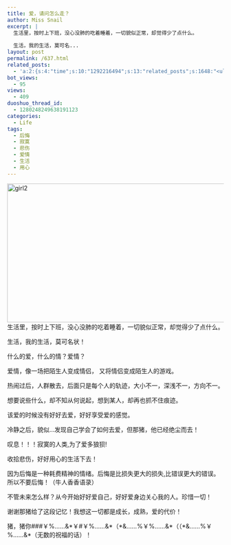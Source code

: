 ```yaml
---
title: 爱，请问怎么走？
author: Miss Snail
excerpt: |
  生活里，按时上下班，没心没肺的吃着睡着，一切貌似正常，却觉得少了点什么。
  
  生活，我的生活，莫可名...
layout: post
permalink: /637.html
related_posts:
  - 'a:2:{s:4:"time";s:10:"1292216494";s:13:"related_posts";s:1648:"<ul class="related_post"><li><a href="http://blog.80aj.com/2010/05/11/100511-%e7%88%b1%e6%83%85%ef%bc%8c%e6%98%af%e5%a5%a2%e4%be%88%e5%93%81/" title="100511 爱情，是奢侈品">100511 爱情，是奢侈品</a></li><li><a href="http://blog.80aj.com/2010/04/24/100424-%e5%a4%b1%e6%84%8f%e7%94%b7%e5%a5%b3/" title="100424 失意男女">100424 失意男女</a></li><li><a href="http://blog.80aj.com/2010/03/14/100314-%e8%bf%99%e4%ba%9b%e5%b9%b4%ef%bc%8c%e8%bf%99%e4%ba%9b%e4%ba%8b/" title="100314 这些年，这些事">100314 这些年，这些事</a></li><li><a href="http://blog.80aj.com/2009/10/24/091024-%e7%94%b7%e4%ba%ba%e4%b8%8e%e5%a5%b3%e4%ba%ba%e4%b9%8b%e9%97%b4%e7%9a%84%e5%8c%ba%e5%88%ab/" title="091024 男人与女人之间的区别">091024 男人与女人之间的区别</a></li><li><a href="http://blog.80aj.com/2009/10/12/%e6%85%a2%e7%83%ad%e5%9e%8b%e5%b0%8f%e5%a7%90/" title="慢热型">慢热型</a></li><li><a href="http://blog.80aj.com/2010/11/16/101116-%e5%a4%9c%e6%9c%aa%e7%9c%a0%e6%80%9d%e5%bf%b5%e8%bf%9c%e6%96%b9%e7%9a%84%e4%bd%b3%e4%ba%ba/" title="101116 夜未眠,思念远方的佳人">101116 夜未眠,思念远方的佳人</a></li><li><a href="http://blog.80aj.com/2010/09/09/%e5%8c%86%e5%8c%86/" title="匆匆">匆匆</a></li><li><a href="http://blog.80aj.com/2010/09/05/100905-%e7%90%90%e4%ba%8b%e8%ae%b0/" title="100905 琐事记">100905 琐事记</a></li><li><a href="http://blog.80aj.com/2010/07/06/100706-%e7%ba%a2%e9%85%92/" title="100706 红酒">100706 红酒</a></li><li><a href="http://blog.80aj.com/2010/06/22/100622-%e6%a3%8b%e5%ad%90/" title="100622 棋子">100622 棋子</a></li></ul>";}'
bot_views:
  - 95
views:
  - 409
duoshuo_thread_id:
  - 1280248249638191123
categories:
  - Life
tags:
  - 后悔
  - 寂寞
  - 悲伤
  - 爱情
  - 生活
  - 用心
---
```

<img src="http://www.80aj.com/wp-content/uploads/2009/11/girl2.jpg" alt="girl2" title="girl2" width="542" height="322" class="aligncenter size-full wp-image-678" />  
生活里，按时上下班，没心没肺的吃着睡着，一切貌似正常，却觉得少了点什么。

生活，我的生活，莫可名状！

什么的爱，什么的情？爱情？

爱情，像一场把陌生人变成情侣， 又将情侣变成陌生人的游戏。

热闹过后，人群散去，后面只是每个人的轨迹，大小不一，深浅不一，方向不一。

想要说些什么，却不知从何说起，想到某人，却再也抓不住痕迹。

该爱的时候没有好好去爱，好好享受爱的感觉。

冷静之后，貌似&#8230;发现自己学会了如何去爱，但那猪，他已经绝尘而去！

叹息！！！寂寞的人类,为了爱多狼狈!

收拾悲伤，好好用心的生活下去！

因为后悔是一种耗费精神的情绪。后悔是比损失更大的损失,比错误更大的错误。所以不要后悔！（牛人香香语录）

不管未来怎么样？从今开始好好爱自己，好好爱身边关心我的人。珍惜一切！

谢谢那猪给了这段记忆！我想这一切都是成长，成熟，爱的代价！

猪，猪你###￥%……&#038;\*￥#￥%……&#038;\*（\*&#038;……%￥%……&#038;\*（（\*&#038;……%￥%……&#038;\*（无数的祝福的话）！